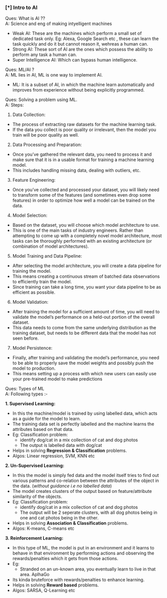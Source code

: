 ### [\*] Intro to AI

Ques: What is AI ?? </br>
A: Science and eng of making intyelligent machines
 * Weak AI: These are the machines which perform a small set of dedicated task only. Eg: Alexa, Google Search etc , these can learn the task quickly and do it but cannot reason it, wehreas a human can.
 * Strong AI: These sort of AI are the ones which possess the ability to perform any task a human can.
 * Super Intelligence AI: Which can bypass human intelligence.


Ques: ML/AI ?  </br>
A: ML lies in AI, ML is one way to implement AI.
 * ML: It is a subset of AI, in which the machine learn automatically and improves from experience without being explicitly programmed.


Ques: Solving a problem using ML. </br>
A: Steps:
1. Data Collection:
  * The process of extracting raw datasets for the machine learning task. 
  * If the data you collect is poor quality or irrelevant, then the model you train will be poor quality as well.

2. Data Processing and Preparation: 
  * Once you’ve gathered the relevant data, you need to process it and make sure that it is in a usable format for training a machine learning model. 
  * This includes handling missing data, dealing with outliers, etc.

3. Feature Engineering: 
  * Once you’ve collected and processed your dataset, you will likely need to transform some of the features (and sometimes even drop some features) in order to optimize how well a model can be trained on the data.

4. Model Selection: 
  * Based on the dataset, you will choose which model architecture to use. 
  * This is one of the main tasks of industry engineers. Rather than attempting to come up with a completely novel model architecture, most tasks can be thoroughly performed with an existing architecture (or combination of model architectures).

5. Model Training and Data Pipeline: 
  * After selecting the model architecture, you will create a data pipeline for training the model. 
  * This means creating a continuous stream of batched data observations to efficiently train the model. 
  * Since training can take a long time, you want your data pipeline to be as efficient as possible.

6. Model Validation: 
  * After training the model for a sufficient amount of time, you will need to validate the model’s performance on a held-out portion of the overall dataset. 
  * This data needs to come from the same underlying distribution as the training dataset, but needs to be different data that the model has not seen before.

7. Model Persistence: 
  * Finally, after training and validating the model’s performance, you need to be able to properly save the model weights and possibly push the model to production. 
  * This means setting up a process with which new users can easily use your pre-trained model to make predictions


Ques: Types of ML </br>
A: Following types :- </br>

**1. Supervised Learning:**
* In this the machine/model is trained by using labelled data, which acts as a guide for the model to learn.
* The training data set is perfectly labelled and the machine learns the attributes based on that data.
* Eg: Classification problem:
  - identify dog/cat in a mix collection of cat and dog photos
  - The output is labelled data with dog/cat
* Helps in solving **Regression & Classification** problems.
* Algos: Linear regression, SVM, KNN etc

**2. Un-Supervised Learning:**
* In this the model is simply fed data and the model itself tries to find out various patterns and co-relation between the attributes of the object in the data. (*without guidance i.e no labelled data*)
* The model creates clusters of the output based on feature/attribute similarity of the objects.
* Eg: Classification problem:
  * identify dog/cat in a mix collection of cat and dog photos
  * The output will be 2 seperate clusters, with all dog photos being in one and cat photos being in the other.
* Helps in solving **Association & Classification** problems.
* Algos: K-means, C-means etc

**3. Reinforcement Learning:**
* In this type of ML, the model is put in an environment and it learns to behave in that environment by performing actions and observing the rewards/penalties which it gets from those actions.
* Eg: 
  * Stranded on an un-known area, you eventually learn to live in that area. AplhaGo   
* Its kinda bruteforce with rewards/penalties to enhance learning.
* Helps in solving **Reward based** problems.
* Algos: SARSA, Q-Learning etc



